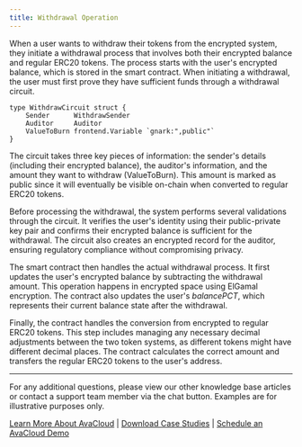 ```yaml
---
title: Withdrawal Operation
---
```


When a user wants to withdraw their tokens from the encrypted system, they initiate a withdrawal process that involves both their encrypted balance and regular ERC20 tokens. The process starts with the user's encrypted balance, which is stored in the smart contract. When initiating a withdrawal, the user must first prove they have sufficient funds through a withdrawal circuit.

```solidity
type WithdrawCircuit struct {
	Sender      WithdrawSender
	Auditor     Auditor
	ValueToBurn frontend.Variable `gnark:",public"`
}
```

The circuit takes three key pieces of information: the sender's details (including their encrypted balance), the auditor's information, and the amount they want to withdraw (ValueToBurn). This amount is marked as public since it will eventually be visible on-chain when converted to regular ERC20 tokens.

Before processing the withdrawal, the system performs several validations through the circuit. It verifies the user's identity using their public-private key pair and confirms their encrypted balance is sufficient for the withdrawal. The circuit also creates an encrypted record for the auditor, ensuring regulatory compliance without compromising privacy.

The smart contract then handles the actual withdrawal process. It first updates the user's encrypted balance by subtracting the withdrawal amount. This operation happens in encrypted space using ElGamal encryption. The contract also updates the user's _balancePCT_, which represents their current balance state after the withdrawal.

Finally, the contract handles the conversion from encrypted to regular ERC20 tokens. This step includes managing any necessary decimal adjustments between the two token systems, as different tokens might have different decimal places. The contract calculates the correct amount and transfers the regular ERC20 tokens to the user's address.

***

For any additional questions, please view our other knowledge base articles or contact a support team member via the chat button. Examples are for illustrative purposes only.

[Learn More About AvaCloud](https://avacloud.io/) | [Download Case Studies](https://avacloud.io/case-studies) | [Schedule an AvaCloud Demo](https://avacloud.io/demo)

